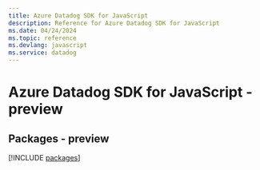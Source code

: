 ```yaml
---
title: Azure Datadog SDK for JavaScript
description: Reference for Azure Datadog SDK for JavaScript
ms.date: 04/24/2024
ms.topic: reference
ms.devlang: javascript
ms.service: datadog
---
```

# Azure Datadog SDK for JavaScript - preview
## Packages - preview
[!INCLUDE [packages](datadog-index.md)]